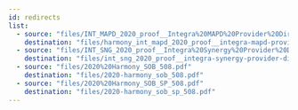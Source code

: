 ```yaml
---
id: redirects
list:
  - source: "files/INT_MAPD_2020_proof__Integra%20MAPD%20Provider%20Directory%20September%20-%20v3.0.pdf"
    destination: "files/harmony_int_mapd_2020_proof__integra-mapd-provider-directory-september-tagged-v3.0_508.pdf"
  - source: "files/INT_SNG_2020_proof__Integra%20Synergy%20Provider%20Directory-%20v5.1.pdf"
    destination: "files/int_sng_2020_proof__integra-synergy-provider-directory-v5.1.pdf"
  - source: "files/2020%20Harmony_SOB_508.pdf"
    destination: "files/2020-harmony_sob_508.pdf"
  - source: "files/2020%20Harmony_SOB_SP_508.pdf"
    destination: "files/2020-harmony_sob_sp_508.pdf"
---
```


  